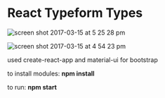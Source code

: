 # React Typeform Types

![screen shot 2017-03-15 at 5 25 28 pm](https://cloud.githubusercontent.com/assets/15366405/23976399/9aee9176-09a4-11e7-8b84-2d4131cff86b.png)

![screen shot 2017-03-15 at 4 54 23 pm](https://cloud.githubusercontent.com/assets/15366405/23976145/f4ac0ab0-09a2-11e7-844c-584bfd90d5c7.png)

used create-react-app and material-ui for bootstrap

to install modules:  **npm install**

to run: **npm start**
